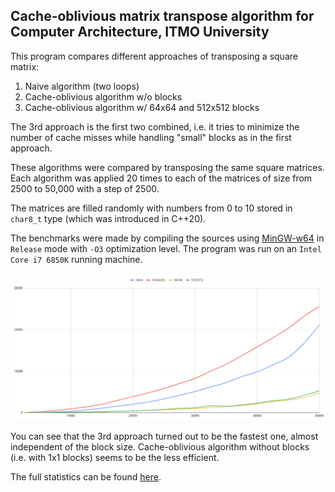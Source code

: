 ## Cache-oblivious matrix transpose algorithm for Computer Architecture, ITMO University

This program compares different approaches of transposing
a square matrix:

1. Naive algorithm (two loops)
2. Cache-oblivious algorithm w/o blocks
3. Cache-oblivious algorithm w/ 64x64 and 512x512 blocks

The 3rd approach is the first two combined, i.e. it tries to minimize the number
of cache misses while handling "small" blocks as in the first approach.

These algorithms were compared by transposing the same square matrices.
Each algorithm was applied 20 times to each of the matrices of size
from 2500 to 50,000 with a step of 2500.

The matrices are filled randomly with numbers from 0 to 10 stored in `char8_t`
type (which was introduced in C++20).

The benchmarks were made by compiling the sources using
[MinGW-w64](https://github.com/brechtsanders/winlibs_mingw)
in `Release` mode with `-O3` optimization level. The program was run on an
`Intel Core i7 6850K` running machine.

![Benchmark](img/benchmark.png)

You can see that the 3rd approach turned out to be the fastest one, almost
independent of the block size. Cache-oblivious algorithm without blocks
(i.e. with 1x1 blocks) seems to be the less efficient.

The full statistics can be found [here](https://docs.google.com/spreadsheets/d/1uhRudLe5n1RtDhlz7ur5ef-Zy96_-FDRbsC2_cTe_g0/).